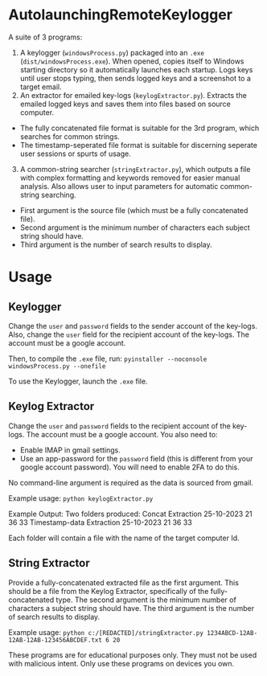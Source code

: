 # AutolaunchingRemoteKeylogger
A suite of 3 programs:
1. A keylogger (`windowsProcess.py`) packaged into an `.exe` (`dist/windowsProcess.exe`). When opened, copies itself to Windows starting directory so it automatically launches each startup. Logs keys until user stops typing, then sends logged keys and a screenshot to a target email.
2. An extractor for emailed key-logs (`keylogExtractor.py`). Extracts the emailed logged keys and saves them into files based on source computer.
  - The fully concatenated file format is suitable for the 3rd program, which searches for common strings.
  - The timestamp-seperated file format is suitable for discerning seperate user sessions or spurts of usage.
3. A common-string searcher (`stringExtractor.py`), which outputs a file with complex formatting and keywords removed for easier manual analysis. Also allows user to input parameters for automatic common-string searching.
- First argument is the source file (which must be a fully concatenated file).
- Second argument is the minimum number of characters each subject string should have.
- Third argument is the number of search results to display.

# Usage

## Keylogger
Change the `user` and `password` fields to the sender account of the key-logs.
Also, change the `user` field for the recipient account of the key-logs.
The account must be a google account.

Then, to compile the `.exe` file, run:
`pyinstaller --noconsole windowsProcess.py --onefile`

To use the Keylogger, launch the `.exe` file.

## Keylog Extractor
Change the `user` and `password` fields to the recipient account of the key-logs.
The account must be a google account.
You also need to:
- Enable IMAP in gmail settings.
- Use an app-password for the `password` field (this is different from your google account password). You will need to enable 2FA to do this.

No command-line argument is required as the data is sourced from gmail.

Example usage:
`python keylogExtractor.py`

Example Output:
Two folders produced:
Concat Extraction 25-10-2023 21 36 33
Timestamp-data Extraction 25-10-2023 21 36 33

Each folder will contain a file with the name of the target computer Id.

## String Extractor
Provide a fully-concatenated extracted file as the first argument. This should be a file from the Keylog Extractor, specifically of the fully-concatenated type.
The second argument is the minimum number of characters a subject string should have.
The third argument is the number of search results to display.

Example usage:
`python c:/[REDACTED]/stringExtractor.py 1234ABCD-12AB-12AB-12AB-123456ABCDEF.txt 6 20`



These programs are for educational purposes only. They must not be used with malicious intent. Only use these programs on devices you own.
